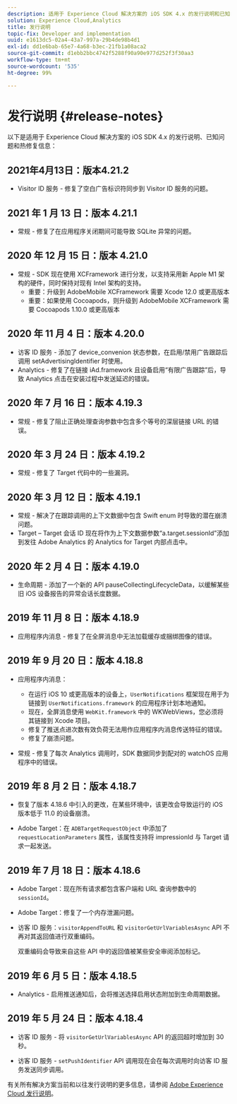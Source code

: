 ```yaml
---
description: 适用于 Experience Cloud 解决方案的 iOS SDK 4.x 的发行说明和已知问题。
solution: Experience Cloud,Analytics
title: 发行说明
topic-fix: Developer and implementation
uuid: e1613dc5-02a4-43a7-997a-29b4de98b4d1
exl-id: dd1e6bab-65e7-4a68-b3ec-21fb1a08aca2
source-git-commit: d1ebb2bbc4742f5288f90a90e977d252f3f30aa3
workflow-type: tm+mt
source-wordcount: '535'
ht-degree: 99%

---
```


# 发行说明 {#release-notes}

以下是适用于 Experience Cloud 解决方案的 iOS SDK 4.x 的发行说明、已知问题和热修复信息：

## 2021年4月13日：版本4.21.2

* Visitor ID 服务 - 修复了空白广告标识符同步到 Visitor ID 服务的问题。

## 2021 年 1 月 13 日：版本 4.21.1

* 常规 - 修复了在应用程序关闭期间可能导致 SQLite 异常的问题。

## 2020 年 12 月 15 日：版本 4.21.0

* 常规 - SDK 现在使用 XCFramework 进行分发，以支持采用新 Apple M1 架构的硬件，同时保持对现有 Intel 架构的支持。
   * 重要：升级到 AdobeMobile XCFramework 需要 Xcode 12.0 或更高版本
   * 重要：如果使用 Cocoapods，则升级到 AdobeMobile XCFramework 需要 Cocoapods 1.10.0 或更高版本

## 2020 年 11 月 4 日：版本 4.20.0

* 访客 ID 服务 - 添加了 device_convenion 状态参数，在启用/禁用广告跟踪后调用 setAdvertisingIdentifier 时使用。
* Analytics - 修复了在链接 iAd.framework 且设备启用“有限广告跟踪”后，导致 Analytics 点击在安装过程中发送延迟的错误。

## 2020 年 7 月 16 日：版本 4.19.3

* 常规 - 修复了阻止正确处理查询参数中包含多个等号的深层链接 URL 的错误。

## 2020 年 3 月 24 日：版本 4.19.2

* 常规 - 修复了 Target 代码中的一些漏洞。

## 2020 年 3 月 12 日：版本 4.19.1

* 常规 - 解决了在跟踪调用的上下文数据中包含 Swift enum 时导致的潜在崩溃问题。
* Target – Target 会话 ID 现在将作为上下文数据参数“a.target.sessionId”添加到发往 Adobe Analytics 的 Analytics for Target 内部点击中。

## 2020 年 2 月 4 日：版本 4.19.0

* 生命周期 - 添加了一个新的 API pauseCollectingLifecycleData，以缓解某些旧 iOS 设备报告的异常会话长度数据。

## 2019 年 11 月 8 日：版本 4.18.9

* 应用程序内消息 - 修复了在全屏消息中无法加载缓存或捆绑图像的错误。

## 2019 年 9 月 20 日：版本 4.18.8

* 应用程序内消息：

   * 在运行 iOS 10 或更高版本的设备上，`UserNotifications` 框架现在用于为链接到 `UserNotifications.framework` 的应用程序计划本地通知。
   * 现在，全屏消息使用 `WebKit.framework` 中的 WKWebViews，您必须将其链接到 Xcode 项目。
   * 修复了推送点进次数有效负荷无法用作应用程序内消息传送特征的错误。
   * 修复了崩溃问题。

* 常规 - 修复了每次 Analytics 调用时，SDK 数据同步到配对的 watchOS 应用程序中的错误。

## 2019 年 8 月 2 日：版本 4.18.7

* 恢复了版本 4.18.6 中引入的更改，在某些环境中，该更改会导致运行的 iOS 版本低于 11.0 的设备崩溃。

* Adobe Target：在 `ADBTargetRequestObject` 中添加了 `requestLocationParameters` 属性，该属性支持将 impressionId 与 Target 请求一起发送。

## 2019 年 7 月 18 日：版本 4.18.6

* Adobe Target：现在所有请求都包含客户端和 URL 查询参数中的 `sessionId`。
* Adobe Target：修复了一个内存泄漏问题。
* 访客 ID 服务：`visitorAppendToURL` 和 `visitorGetUrlVariablesAsync` API 不再对其返回值进行双重编码。

   双重编码会导致来自这些 API 中的返回值被某些安全审阅添加标记。

## 2019 年 6 月 5 日：版本 4.18.5

* Analytics - 启用推送通知后，会将推送选择启用状态附加到生命周期数据。

## 2019 年 5 月 24 日：版本 4.18.4

* 访客 ID 服务 - 将
   `visitorGetUrlVariablesAsync` API 的返回超时增加到 30 秒。

* 访客 ID 服务 - `setPushIdentifier` API 调用现在会在每次调用时向访客 ID 服务发送同步调用。

有关所有解决方案当前和以往发行说明的更多信息，请参阅 [Adobe Experience Cloud 发行说明](https://experienceleague.adobe.com/docs/release-notes/experience-cloud/current.html?lang=zh-Hans)。
